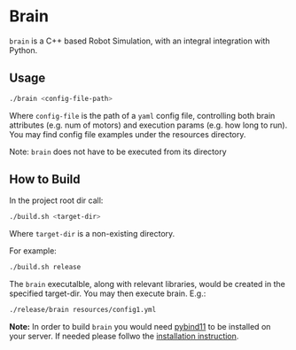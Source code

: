 # Brain

`brain` is a C++ based Robot Simulation, with an integral integration with Python.

## Usage
```sh
./brain <config-file-path>
```

Where `config-file` is the path of a `yaml` config file, controlling both brain attributes (e.g. num of motors) and execution params (e.g. how long to run).
You may find config file examples under the resources directory.

Note: `brain` does not have to be executed from its directory

## How to Build

In the project root dir call: 

```sh
./build.sh <target-dir>
```

Where `target-dir` is a non-existing directory.

For example:

```sh
./build.sh release
```

The `brain` executalble, along with relevant libraries, would be created in the specified target-dir.
You may then execute brain. E.g.:

```sh
./release/brain resources/config1.yml
```

**Note:** In order to build `brain` you would need [pybind11](https://pybind11.readthedocs.io/en/stable/) to be installed on your server. If needed please follwo the [installation instruction](https://pybind11.readthedocs.io/en/stable/installing.html).

